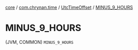 [core](../../index.md) / [com.chrynan.time](../index.md) / [UtcTimeOffset](index.md) / [MINUS_9_HOURS](./-m-i-n-u-s_9_-h-o-u-r-s.md)

# MINUS_9_HOURS

(JVM, COMMON) `MINUS_9_HOURS`